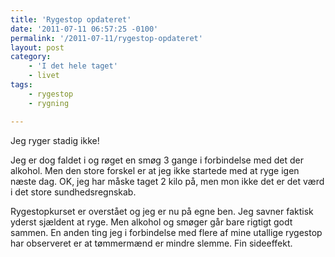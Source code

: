 ```yaml
---
title: 'Rygestop opdateret'
date: '2011-07-11 06:57:25 -0100'
permalink: '/2011-07-11/rygestop-opdateret'
layout: post
category:
    - 'I det hele taget'
    - livet
tags:
    - rygestop
    - rygning

---
```

Jeg ryger stadig ikke!

Jeg er dog faldet i og røget en smøg 3 gange i forbindelse med det der alkohol. Men den store forskel er at jeg ikke startede med at ryge igen næste dag. OK, jeg har måske taget 2 kilo på, men mon ikke det er det værd i det store sundhedsregnskab.

Rygestopkurset er overstået og jeg er nu på egne ben. Jeg savner faktisk yderst sjældent at ryge. Men alkohol og smøger går bare rigtigt godt sammen. En anden ting jeg i forbindelse med flere af mine utallige rygestop har observeret er at tømmermænd er mindre slemme. Fin sideeffekt.
